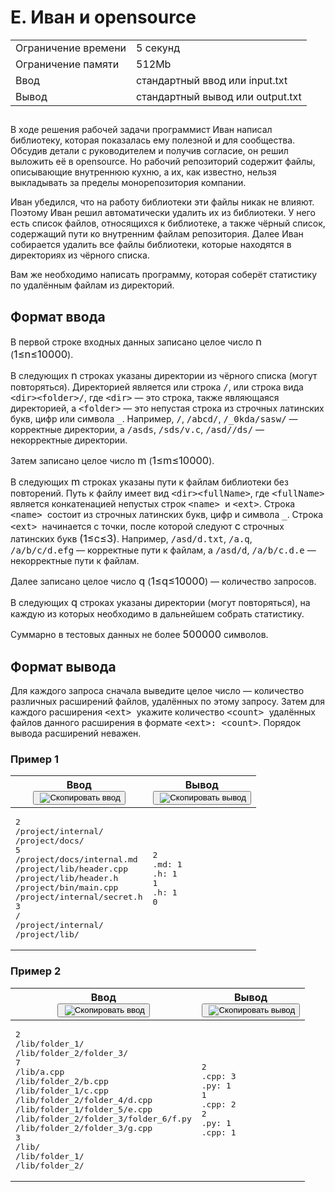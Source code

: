 <div class="problem__statement text" data-bem="{&quot;problem__statement&quot;:{}}">
<div class="problem-statement">
   <div class="header">
      <h1 class="title">E. Иван и opensource</h1>
      <table>
         <tbody><tr class="time-limit">
            <td class="property-title">Ограничение времени</td>
            <td>5&nbsp;секунд</td>
         </tr>
         <tr class="memory-limit">
            <td class="property-title">Ограничение памяти</td>
            <td>512Mb</td>
         </tr>
         <tr class="input-file">
            <td class="property-title">Ввод</td>
            <td colspan="1">стандартный ввод или input.txt</td>
         </tr>
         <tr class="output-file">
            <td class="property-title">Вывод</td>
            <td colspan="1">стандартный вывод или output.txt</td>
         </tr>
      </tbody></table>
   </div>
   <h2></h2>
   <div class="legend"> В ходе решения рабочей задачи программист Иван написал библиотеку, которая показалась ему полезной и для сообщества. Обсудив
      детали с руководителем и получив согласие, он решил выложить её в opensource. Но рабочий репозиторий содержит файлы, описывающие
      внутреннюю кухню, а их, как известно, нельзя выкладывать за пределы монорепозитория компании. <!--l. 51-->
      <p style="text-indent: 0em;">Иван убедился, что на работу библиотеки эти файлы никак не влияют. Поэтому Иван решил автоматически
      удалить их из библиотеки. У него есть список файлов, относящихся к библиотеке, а также чёрный список, содержащий пути ко внутренним
      файлам репозитория. Далее Иван собирается удалить все файлы библиотеки, которые находятся в директориях из чёрного списка.
      <!--l. 53-->
      </p><p style="text-indent: 0em;">Вам же необходимо написать программу, которая соберёт статистику по удалённым файлам из директорий.
      </p>
      <p></p>

   </div>
   <h2>Формат ввода</h2>
   <div class="input-specification"> В первой строке входных данных записано целое число <!--l. 56--><span class="MathJax_Preview" style="color: inherit; display: none;"></span><span id="MathJax-Element-1-Frame" class="mjx-chtml MathJax_CHTML" tabindex="0" style="font-size: 117%;"><span id="MJXc-Node-1" class="mjx-math" style="text-indent: 0em;"><span id="MJXc-Node-2" class="mjx-mrow"><span id="MJXc-Node-3" class="mjx-mi"><span class="mjx-char MJXc-TeX-math-I" style="padding-top: 0.247em; padding-bottom: 0.308em;">n</span></span></span></span></span><script type="math/mml" id="MathJax-Element-1"><math display="inline" style="text-indent: 0em;" xmlns="http://www.w3.org/1998/Math/MathML"><mi>n</mi></math></script>
      (<!--l. 56--><span class="MathJax_Preview" style="color: inherit; display: none;"></span><span id="MathJax-Element-2-Frame" class="mjx-chtml MathJax_CHTML" tabindex="0" style="font-size: 117%;"><span id="MJXc-Node-4" class="mjx-math" style="text-indent: 0em;"><span id="MJXc-Node-5" class="mjx-mrow"><span id="MJXc-Node-6" class="mjx-mn"><span class="mjx-char MJXc-TeX-main-R" style="padding-top: 0.369em; padding-bottom: 0.369em;">1</span></span><span id="MJXc-Node-7" class="mjx-mo MJXc-space3"><span class="mjx-char MJXc-TeX-main-R" style="padding-top: 0.369em; padding-bottom: 0.491em;">≤</span></span><span id="MJXc-Node-8" class="mjx-mi MJXc-space3"><span class="mjx-char MJXc-TeX-math-I" style="padding-top: 0.247em; padding-bottom: 0.308em;">n</span></span><span id="MJXc-Node-9" class="mjx-mo MJXc-space3"><span class="mjx-char MJXc-TeX-main-R" style="padding-top: 0.369em; padding-bottom: 0.491em;">≤</span></span><span id="MJXc-Node-10" class="mjx-mn MJXc-space3"><span class="mjx-char MJXc-TeX-main-R" style="padding-top: 0.369em; padding-bottom: 0.369em;">1</span></span><span id="MJXc-Node-11" class="mjx-mn"><span class="mjx-char MJXc-TeX-main-R" style="padding-top: 0.369em; padding-bottom: 0.369em;">0</span></span><span id="MJXc-Node-12" class="mjx-mspace" style="width: 0.3em; height: 0px;"></span><span id="MJXc-Node-13" class="mjx-mn"><span class="mjx-char MJXc-TeX-main-R" style="padding-top: 0.369em; padding-bottom: 0.369em;">0</span></span><span id="MJXc-Node-14" class="mjx-mn"><span class="mjx-char MJXc-TeX-main-R" style="padding-top: 0.369em; padding-bottom: 0.369em;">0</span></span><span id="MJXc-Node-15" class="mjx-mn"><span class="mjx-char MJXc-TeX-main-R" style="padding-top: 0.369em; padding-bottom: 0.369em;">0</span></span></span></span></span><script type="math/mml" id="MathJax-Element-2"><math display="inline" style="text-indent: 0em;" xmlns="http://www.w3.org/1998/Math/MathML"><mn>1</mn> <mo>≤</mo>
      <mi>n</mi> <mo>≤</mo> <mn>1</mn><mn>0</mn><mspace width="0.3em"><mn>0</mn><mn>0</mn><mn>0</mn></mspace></math></script>). <!--l. 58-->
      <p style="text-indent: 0em;">В следующих <!--l. 58--><span class="MathJax_Preview" style="color: inherit; display: none;"></span><span id="MathJax-Element-3-Frame" class="mjx-chtml MathJax_CHTML" tabindex="0" style="font-size: 117%;"><span id="MJXc-Node-16" class="mjx-math" style="text-indent: 0em;"><span id="MJXc-Node-17" class="mjx-mrow"><span id="MJXc-Node-18" class="mjx-mi"><span class="mjx-char MJXc-TeX-math-I" style="padding-top: 0.247em; padding-bottom: 0.308em;">n</span></span></span></span></span><script type="math/mml" id="MathJax-Element-3"><math display="inline" style="text-indent: 0em;" xmlns="http://www.w3.org/1998/Math/MathML"><mi>n</mi></math></script>
      строках указаны директории из чёрного списка (могут повторяться). Директорией является или строка <span style="font-family:
      monospace;">/</span>, или строка вида <span style="font-family: monospace;">&lt;dir&gt;&lt;folder&gt;/</span>, где <span style="font-family:
      monospace;">&lt;dir&gt;</span>&nbsp;— это строка, также являющаяся директорией, а <span style="font-family: monospace;">&lt;folder&gt;</span>&nbsp;—
      это непустая строка из строчных латинских букв, цифр или символа <span style="font-family: monospace;">_</span>. Например,
      <span style="font-family: monospace;">/</span>, <span style="font-family: monospace;">/abcd/</span>, <span style="font-family:
      monospace;">/_0kda/sasw/</span>&nbsp;— корректные директории, а <span style="font-family: monospace;">/asds</span>, <span style="font-family: monospace;">/sds/v.c</span>, <span style="font-family: monospace;">/asd//ds/</span>&nbsp;— некорректные
      директории. <!--l. 60-->
      </p><p style="text-indent: 0em;">Затем записано целое число <!--l. 60--><span class="MathJax_Preview" style="color: inherit; display: none;"></span><span id="MathJax-Element-4-Frame" class="mjx-chtml MathJax_CHTML" tabindex="0" style="font-size: 117%;"><span id="MJXc-Node-19" class="mjx-math" style="text-indent: 0em;"><span id="MJXc-Node-20" class="mjx-mrow"><span id="MJXc-Node-21" class="mjx-mi"><span class="mjx-char MJXc-TeX-math-I" style="padding-top: 0.247em; padding-bottom: 0.308em;">m</span></span></span></span></span><script type="math/mml" id="MathJax-Element-4"><math display="inline" style="text-indent: 0em;" xmlns="http://www.w3.org/1998/Math/MathML"><mi>m</mi></math></script>
      (<!--l. 60--><span class="MathJax_Preview" style="color: inherit; display: none;"></span><span id="MathJax-Element-5-Frame" class="mjx-chtml MathJax_CHTML" tabindex="0" style="font-size: 117%;"><span id="MJXc-Node-22" class="mjx-math" style="text-indent: 0em;"><span id="MJXc-Node-23" class="mjx-mrow"><span id="MJXc-Node-24" class="mjx-mn"><span class="mjx-char MJXc-TeX-main-R" style="padding-top: 0.369em; padding-bottom: 0.369em;">1</span></span><span id="MJXc-Node-25" class="mjx-mo MJXc-space3"><span class="mjx-char MJXc-TeX-main-R" style="padding-top: 0.369em; padding-bottom: 0.491em;">≤</span></span><span id="MJXc-Node-26" class="mjx-mi MJXc-space3"><span class="mjx-char MJXc-TeX-math-I" style="padding-top: 0.247em; padding-bottom: 0.308em;">m</span></span><span id="MJXc-Node-27" class="mjx-mo MJXc-space3"><span class="mjx-char MJXc-TeX-main-R" style="padding-top: 0.369em; padding-bottom: 0.491em;">≤</span></span><span id="MJXc-Node-28" class="mjx-mn MJXc-space3"><span class="mjx-char MJXc-TeX-main-R" style="padding-top: 0.369em; padding-bottom: 0.369em;">1</span></span><span id="MJXc-Node-29" class="mjx-mn"><span class="mjx-char MJXc-TeX-main-R" style="padding-top: 0.369em; padding-bottom: 0.369em;">0</span></span><span id="MJXc-Node-30" class="mjx-mspace" style="width: 0.3em; height: 0px;"></span><span id="MJXc-Node-31" class="mjx-mn"><span class="mjx-char MJXc-TeX-main-R" style="padding-top: 0.369em; padding-bottom: 0.369em;">0</span></span><span id="MJXc-Node-32" class="mjx-mn"><span class="mjx-char MJXc-TeX-main-R" style="padding-top: 0.369em; padding-bottom: 0.369em;">0</span></span><span id="MJXc-Node-33" class="mjx-mn"><span class="mjx-char MJXc-TeX-main-R" style="padding-top: 0.369em; padding-bottom: 0.369em;">0</span></span></span></span></span><script type="math/mml" id="MathJax-Element-5"><math display="inline" style="text-indent: 0em;" xmlns="http://www.w3.org/1998/Math/MathML"><mn>1</mn> <mo>≤</mo>
      <mi>m</mi> <mo>≤</mo> <mn>1</mn><mn>0</mn><mspace width="0.3em"><mn>0</mn><mn>0</mn><mn>0</mn></mspace></math></script>). <!--l. 62-->
      </p><p style="text-indent: 0em;">В следующих <!--l. 62--><span class="MathJax_Preview" style="color: inherit; display: none;"></span><span id="MathJax-Element-6-Frame" class="mjx-chtml MathJax_CHTML" tabindex="0" style="font-size: 117%;"><span id="MJXc-Node-34" class="mjx-math" style="text-indent: 0em;"><span id="MJXc-Node-35" class="mjx-mrow"><span id="MJXc-Node-36" class="mjx-mi"><span class="mjx-char MJXc-TeX-math-I" style="padding-top: 0.247em; padding-bottom: 0.308em;">m</span></span></span></span></span><script type="math/mml" id="MathJax-Element-6"><math display="inline" style="text-indent: 0em;" xmlns="http://www.w3.org/1998/Math/MathML"><mi>m</mi></math></script>
      строках указаны пути к файлам библиотеки без повторений. Путь к файлу имеет вид <span style="font-family: monospace;">&lt;dir&gt;&lt;fullName&gt;</span>,
      где <span style="font-family: monospace;">&lt;fullName&gt; </span>является конкатенацией непустых строк <span style="font-family:
      monospace;">&lt;name&gt; </span>и <span style="font-family: monospace;">&lt;ext&gt;</span>. Строка <span style="font-family:
      monospace;">&lt;name&gt; </span>состоит из строчных латинских букв, цифр и символа <span style="font-family: monospace;">_</span>.
      Строка <span style="font-family: monospace;">&lt;ext&gt; </span>начинается с точки, после которой следуют <!--l. 62--><span class="MathJax_Preview" style="color: inherit; display: none;"></span><span id="MathJax-Element-7-Frame" class="mjx-chtml MathJax_CHTML" tabindex="0" style="font-size: 117%;"><span id="MJXc-Node-37" class="mjx-math" style="text-indent: 0em;"><span id="MJXc-Node-38" class="mjx-mrow"><span id="MJXc-Node-39" class="mjx-mi"><span class="mjx-char MJXc-TeX-math-I" style="padding-top: 0.247em; padding-bottom: 0.308em;">c</span></span></span></span></span><script type="math/mml" id="MathJax-Element-7"><math display="inline" style="text-indent: 0em;" xmlns="http://www.w3.org/1998/Math/MathML"><mi>c</mi></math></script> строчных латинских
      букв <!--l. 62--><span class="MathJax_Preview" style="color: inherit; display: none;"></span><span id="MathJax-Element-8-Frame" class="mjx-chtml MathJax_CHTML" tabindex="0" style="font-size: 117%;"><span id="MJXc-Node-40" class="mjx-math" style="text-indent: 0em;"><span id="MJXc-Node-41" class="mjx-mrow"><span id="MJXc-Node-42" class="mjx-mrow"><span id="MJXc-Node-43" class="mjx-mo"><span class="mjx-char MJXc-TeX-main-R" style="padding-top: 0.491em; padding-bottom: 0.614em;">(</span></span><span id="MJXc-Node-44" class="mjx-mrow"><span id="MJXc-Node-45" class="mjx-mn"><span class="mjx-char MJXc-TeX-main-R" style="padding-top: 0.369em; padding-bottom: 0.369em;">1</span></span><span id="MJXc-Node-46" class="mjx-mo MJXc-space3"><span class="mjx-char MJXc-TeX-main-R" style="padding-top: 0.369em; padding-bottom: 0.491em;">≤</span></span><span id="MJXc-Node-47" class="mjx-mi MJXc-space3"><span class="mjx-char MJXc-TeX-math-I" style="padding-top: 0.247em; padding-bottom: 0.308em;">c</span></span><span id="MJXc-Node-48" class="mjx-mo MJXc-space3"><span class="mjx-char MJXc-TeX-main-R" style="padding-top: 0.369em; padding-bottom: 0.491em;">≤</span></span><span id="MJXc-Node-49" class="mjx-mn MJXc-space3"><span class="mjx-char MJXc-TeX-main-R" style="padding-top: 0.369em; padding-bottom: 0.369em;">3</span></span></span><span id="MJXc-Node-50" class="mjx-mo"><span class="mjx-char MJXc-TeX-main-R" style="padding-top: 0.491em; padding-bottom: 0.614em;">)</span></span></span></span></span></span><script type="math/mml" id="MathJax-Element-8"><math display="inline" style="text-indent: 0em;" xmlns="http://www.w3.org/1998/Math/MathML"><mrow><mo>(</mo><mrow><mn>1</mn>
      <mo>≤</mo> <mi>c</mi> <mo>≤</mo> <mn>3</mn></mrow><mo>)</mo></mrow></math></script>. Например, <span style="font-family: monospace;">/asd/d.txt</span>,
      <span style="font-family: monospace;">/a.q</span>, <span style="font-family: monospace;">/a/b/c/d.efg</span>&nbsp;— корректные
      пути к файлам, а <span style="font-family: monospace;">/asd/d</span>, <span style="font-family: monospace;">/a/b/c.d.e</span>&nbsp;—
      некорректные пути к файлам. <!--l. 64-->
      </p><p style="text-indent: 0em;">Далее записано целое число <!--l. 64--><span class="MathJax_Preview" style="color: inherit; display: none;"></span><span id="MathJax-Element-9-Frame" class="mjx-chtml MathJax_CHTML" tabindex="0" style="font-size: 117%;"><span id="MJXc-Node-51" class="mjx-math" style="text-indent: 0em;"><span id="MJXc-Node-52" class="mjx-mrow"><span id="MJXc-Node-53" class="mjx-mi"><span class="mjx-char MJXc-TeX-math-I" style="padding-top: 0.247em; padding-bottom: 0.491em; padding-right: 0.014em;">q</span></span></span></span></span><script type="math/mml" id="MathJax-Element-9"><math display="inline" style="text-indent: 0em;" xmlns="http://www.w3.org/1998/Math/MathML"><mi>q</mi></math></script>
      (<!--l. 64--><span class="MathJax_Preview" style="color: inherit; display: none;"></span><span id="MathJax-Element-10-Frame" class="mjx-chtml MathJax_CHTML" tabindex="0" style="font-size: 117%;"><span id="MJXc-Node-54" class="mjx-math" style="text-indent: 0em;"><span id="MJXc-Node-55" class="mjx-mrow"><span id="MJXc-Node-56" class="mjx-mn"><span class="mjx-char MJXc-TeX-main-R" style="padding-top: 0.369em; padding-bottom: 0.369em;">1</span></span><span id="MJXc-Node-57" class="mjx-mo MJXc-space3"><span class="mjx-char MJXc-TeX-main-R" style="padding-top: 0.369em; padding-bottom: 0.491em;">≤</span></span><span id="MJXc-Node-58" class="mjx-mi MJXc-space3"><span class="mjx-char MJXc-TeX-math-I" style="padding-top: 0.247em; padding-bottom: 0.491em; padding-right: 0.014em;">q</span></span><span id="MJXc-Node-59" class="mjx-mo MJXc-space3"><span class="mjx-char MJXc-TeX-main-R" style="padding-top: 0.369em; padding-bottom: 0.491em;">≤</span></span><span id="MJXc-Node-60" class="mjx-mn MJXc-space3"><span class="mjx-char MJXc-TeX-main-R" style="padding-top: 0.369em; padding-bottom: 0.369em;">1</span></span><span id="MJXc-Node-61" class="mjx-mn"><span class="mjx-char MJXc-TeX-main-R" style="padding-top: 0.369em; padding-bottom: 0.369em;">0</span></span><span id="MJXc-Node-62" class="mjx-mspace" style="width: 0.3em; height: 0px;"></span><span id="MJXc-Node-63" class="mjx-mn"><span class="mjx-char MJXc-TeX-main-R" style="padding-top: 0.369em; padding-bottom: 0.369em;">0</span></span><span id="MJXc-Node-64" class="mjx-mn"><span class="mjx-char MJXc-TeX-main-R" style="padding-top: 0.369em; padding-bottom: 0.369em;">0</span></span><span id="MJXc-Node-65" class="mjx-mn"><span class="mjx-char MJXc-TeX-main-R" style="padding-top: 0.369em; padding-bottom: 0.369em;">0</span></span></span></span></span><script type="math/mml" id="MathJax-Element-10"><math display="inline" style="text-indent: 0em;" xmlns="http://www.w3.org/1998/Math/MathML"><mn>1</mn> <mo>≤</mo>
      <mi>q</mi> <mo>≤</mo> <mn>1</mn><mn>0</mn><mspace width="0.3em"><mn>0</mn><mn>0</mn><mn>0</mn></mspace></math></script>)&nbsp;— количество
      запросов. <!--l. 66-->
      </p><p style="text-indent: 0em;">В следующих <!--l. 66--><span class="MathJax_Preview" style="color: inherit; display: none;"></span><span id="MathJax-Element-11-Frame" class="mjx-chtml MathJax_CHTML" tabindex="0" style="font-size: 117%;"><span id="MJXc-Node-66" class="mjx-math" style="text-indent: 0em;"><span id="MJXc-Node-67" class="mjx-mrow"><span id="MJXc-Node-68" class="mjx-mi"><span class="mjx-char MJXc-TeX-math-I" style="padding-top: 0.247em; padding-bottom: 0.491em; padding-right: 0.014em;">q</span></span></span></span></span><script type="math/mml" id="MathJax-Element-11"><math display="inline" style="text-indent: 0em;" xmlns="http://www.w3.org/1998/Math/MathML"><mi>q</mi></math></script>
      строках указаны директории (могут повторяться), на каждую из которых необходимо в дальнейшем собрать статистику. <!--l. 68-->
      </p><p style="text-indent: 0em;">Суммарно в тестовых данных не более <!--l. 68--><span class="MathJax_Preview" style="color: inherit; display: none;"></span><span id="MathJax-Element-12-Frame" class="mjx-chtml MathJax_CHTML" tabindex="0" style="font-size: 117%;"><span id="MJXc-Node-69" class="mjx-math" style="text-indent: 0em;"><span id="MJXc-Node-70" class="mjx-mrow"><span id="MJXc-Node-71" class="mjx-mn"><span class="mjx-char MJXc-TeX-main-R" style="padding-top: 0.369em; padding-bottom: 0.369em;">5</span></span><span id="MJXc-Node-72" class="mjx-mn"><span class="mjx-char MJXc-TeX-main-R" style="padding-top: 0.369em; padding-bottom: 0.369em;">0</span></span><span id="MJXc-Node-73" class="mjx-mn"><span class="mjx-char MJXc-TeX-main-R" style="padding-top: 0.369em; padding-bottom: 0.369em;">0</span></span><span id="MJXc-Node-74" class="mjx-mspace" style="width: 0.3em; height: 0px;"></span><span id="MJXc-Node-75" class="mjx-mn"><span class="mjx-char MJXc-TeX-main-R" style="padding-top: 0.369em; padding-bottom: 0.369em;">0</span></span><span id="MJXc-Node-76" class="mjx-mn"><span class="mjx-char MJXc-TeX-main-R" style="padding-top: 0.369em; padding-bottom: 0.369em;">0</span></span><span id="MJXc-Node-77" class="mjx-mn"><span class="mjx-char MJXc-TeX-main-R" style="padding-top: 0.369em; padding-bottom: 0.369em;">0</span></span></span></span></span><script type="math/mml" id="MathJax-Element-12"><math display="inline" style="text-indent:
      0em;" xmlns="http://www.w3.org/1998/Math/MathML"><mn>5</mn><mn>0</mn><mn>0</mn><mspace width="0.3em"><mn>0</mn><mn>0</mn><mn>0</mn></mspace></math></script>
      символов. </p>
      <p></p>
      <p></p>
      <p></p>
      <p></p>
      <p></p>

   </div>
   <h2>Формат вывода</h2>
   <div class="output-specification"> Для каждого запроса сначала выведите целое число&nbsp;— количество различных расширений файлов, удалённых по этому запросу.
      Затем для каждого расширения <span style="font-family: monospace;">&lt;ext&gt; </span>укажите количество <span style="font-family:
      monospace;">&lt;count&gt; </span>удалённых файлов данного расширения в формате <span style="font-family: monospace;">&lt;ext&gt;:</span><span style="font-family: monospace;">&nbsp;&lt;count&gt;</span>. Порядок вывода расширений неважен. 
   </div>
   <h3>Пример 1</h3>
   <table class="sample-tests">
      <thead>
         <tr>
            <th>Ввод<div class="problem__copy-sample"><button class="button button_theme_pseudo button_size_s button_only-icon_yes problem__copy-button problem__copy-button_type_input i-bem" data-bem="{&quot;button&quot;:{}}" role="button" type="button" title="Скопировать ввод"><span class="button__text">&nbsp;<img class="image button__icon button__icon_role_copy" src="//yastatic.net/lego/_/La6qi18Z8LwgnZdsAr1qy1GwCwo.gif" alt="Скопировать ввод"></span></button></div></th>
            <th>Вывод<div class="problem__copy-sample"><button class="button button_theme_pseudo button_size_s button_only-icon_yes problem__copy-button problem__copy-button_type_output i-bem" data-bem="{&quot;button&quot;:{}}" role="button" type="button" title="Скопировать вывод"><span class="button__text">&nbsp;<img class="image button__icon button__icon_role_copy" src="//yastatic.net/lego/_/La6qi18Z8LwgnZdsAr1qy1GwCwo.gif" alt="Скопировать вывод"></span></button></div></th>
         </tr>
      </thead>
      <tbody>
         <tr>
            <td><pre>2
/project/internal/
/project/docs/
5
/project/docs/internal.md
/project/lib/header.cpp
/project/lib/header.h
/project/bin/main.cpp
/project/internal/secret.h
3
/
/project/internal/
/project/lib/
</pre></td>
            <td><pre>2
.md: 1
.h: 1
1
.h: 1
0
</pre></td>
         </tr>
      </tbody>
   </table>
   <h3>Пример 2</h3>
   <table class="sample-tests">
      <thead>
         <tr>
            <th>Ввод<div class="problem__copy-sample"><button class="button button_theme_pseudo button_size_s button_only-icon_yes problem__copy-button problem__copy-button_type_input i-bem" data-bem="{&quot;button&quot;:{}}" role="button" type="button" title="Скопировать ввод"><span class="button__text">&nbsp;<img class="image button__icon button__icon_role_copy" src="//yastatic.net/lego/_/La6qi18Z8LwgnZdsAr1qy1GwCwo.gif" alt="Скопировать ввод"></span></button></div></th>
            <th>Вывод<div class="problem__copy-sample"><button class="button button_theme_pseudo button_size_s button_only-icon_yes problem__copy-button problem__copy-button_type_output i-bem" data-bem="{&quot;button&quot;:{}}" role="button" type="button" title="Скопировать вывод"><span class="button__text">&nbsp;<img class="image button__icon button__icon_role_copy" src="//yastatic.net/lego/_/La6qi18Z8LwgnZdsAr1qy1GwCwo.gif" alt="Скопировать вывод"></span></button></div></th>
         </tr>
      </thead>
      <tbody>
         <tr>
            <td><pre>2
/lib/folder_1/
/lib/folder_2/folder_3/
7
/lib/a.cpp
/lib/folder_2/b.cpp
/lib/folder_1/c.cpp
/lib/folder_2/folder_4/d.cpp
/lib/folder_1/folder_5/e.cpp
/lib/folder_2/folder_3/folder_6/f.py
/lib/folder_2/folder_3/g.cpp
3
/lib/
/lib/folder_1/
/lib/folder_2/
</pre></td>
            <td><pre>2
.cpp: 3
.py: 1
1
.cpp: 2
2
.py: 1
.cpp: 1
</pre></td>
         </tr>
      </tbody>
   </table>
</div></div>